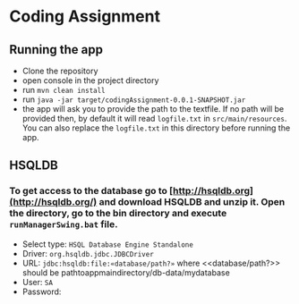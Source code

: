 # Coding Assignment

## Running the app

* Clone the repository
* open console in the project directory
* run `mvn clean install`
* run `java -jar target/codingAssignment-0.0.1-SNAPSHOT.jar`
* the app will ask you to provide the path to the textfile. If no path will be provided then, by default it will
  read `logfile.txt` in `src/main/resources`. You can also replace the `logfile.txt` in this directory before running
  the app.
## HSQLDB
### To get access to the database go to [http://hsqldb.org](http://hsqldb.org/) and download HSQLDB and unzip it. Open the directory, go to the bin directory and execute `runManagerSwing.bat` file.
- Select type: `HSQL Database Engine Standalone`
- Driver: `org.hsqldb.jdbc.JDBCDriver`
- URL: `jdbc:hsqldb:file:«database/path?»` where <<database/path?>> should be pathtoappmaindirectory/db-data/mydatabase
- User: `SA`
- Password: 

